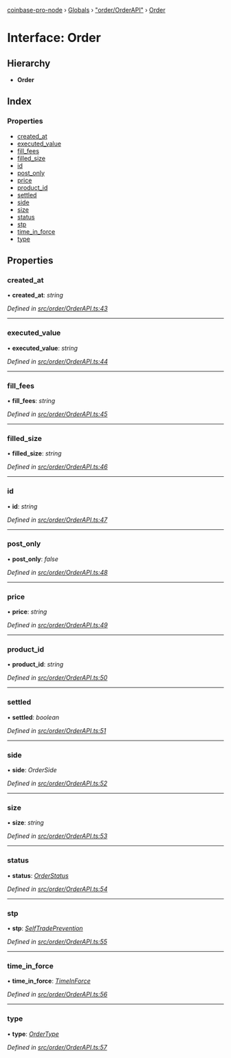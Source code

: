 [coinbase-pro-node](../README.md) › [Globals](../globals.md) › ["order/OrderAPI"](../modules/_order_orderapi_.md) › [Order](_order_orderapi_.order.md)

# Interface: Order

## Hierarchy

- **Order**

## Index

### Properties

- [created_at](_order_orderapi_.order.md#created_at)
- [executed_value](_order_orderapi_.order.md#executed_value)
- [fill_fees](_order_orderapi_.order.md#fill_fees)
- [filled_size](_order_orderapi_.order.md#filled_size)
- [id](_order_orderapi_.order.md#id)
- [post_only](_order_orderapi_.order.md#post_only)
- [price](_order_orderapi_.order.md#price)
- [product_id](_order_orderapi_.order.md#product_id)
- [settled](_order_orderapi_.order.md#settled)
- [side](_order_orderapi_.order.md#side)
- [size](_order_orderapi_.order.md#size)
- [status](_order_orderapi_.order.md#status)
- [stp](_order_orderapi_.order.md#stp)
- [time_in_force](_order_orderapi_.order.md#time_in_force)
- [type](_order_orderapi_.order.md#type)

## Properties

### created_at

• **created_at**: _string_

_Defined in [src/order/OrderAPI.ts:43](https://github.com/bennyn/coinbase-pro-node/blob/0c3235f/src/order/OrderAPI.ts#L43)_

---

### executed_value

• **executed_value**: _string_

_Defined in [src/order/OrderAPI.ts:44](https://github.com/bennyn/coinbase-pro-node/blob/0c3235f/src/order/OrderAPI.ts#L44)_

---

### fill_fees

• **fill_fees**: _string_

_Defined in [src/order/OrderAPI.ts:45](https://github.com/bennyn/coinbase-pro-node/blob/0c3235f/src/order/OrderAPI.ts#L45)_

---

### filled_size

• **filled_size**: _string_

_Defined in [src/order/OrderAPI.ts:46](https://github.com/bennyn/coinbase-pro-node/blob/0c3235f/src/order/OrderAPI.ts#L46)_

---

### id

• **id**: _string_

_Defined in [src/order/OrderAPI.ts:47](https://github.com/bennyn/coinbase-pro-node/blob/0c3235f/src/order/OrderAPI.ts#L47)_

---

### post_only

• **post_only**: _false_

_Defined in [src/order/OrderAPI.ts:48](https://github.com/bennyn/coinbase-pro-node/blob/0c3235f/src/order/OrderAPI.ts#L48)_

---

### price

• **price**: _string_

_Defined in [src/order/OrderAPI.ts:49](https://github.com/bennyn/coinbase-pro-node/blob/0c3235f/src/order/OrderAPI.ts#L49)_

---

### product_id

• **product_id**: _string_

_Defined in [src/order/OrderAPI.ts:50](https://github.com/bennyn/coinbase-pro-node/blob/0c3235f/src/order/OrderAPI.ts#L50)_

---

### settled

• **settled**: _boolean_

_Defined in [src/order/OrderAPI.ts:51](https://github.com/bennyn/coinbase-pro-node/blob/0c3235f/src/order/OrderAPI.ts#L51)_

---

### side

• **side**: _OrderSide_

_Defined in [src/order/OrderAPI.ts:52](https://github.com/bennyn/coinbase-pro-node/blob/0c3235f/src/order/OrderAPI.ts#L52)_

---

### size

• **size**: _string_

_Defined in [src/order/OrderAPI.ts:53](https://github.com/bennyn/coinbase-pro-node/blob/0c3235f/src/order/OrderAPI.ts#L53)_

---

### status

• **status**: _[OrderStatus](../enums/_order_orderapi_.orderstatus.md)_

_Defined in [src/order/OrderAPI.ts:54](https://github.com/bennyn/coinbase-pro-node/blob/0c3235f/src/order/OrderAPI.ts#L54)_

---

### stp

• **stp**: _[SelfTradePrevention](../enums/_order_orderapi_.selftradeprevention.md)_

_Defined in [src/order/OrderAPI.ts:55](https://github.com/bennyn/coinbase-pro-node/blob/0c3235f/src/order/OrderAPI.ts#L55)_

---

### time_in_force

• **time_in_force**: _[TimeInForce](../enums/_order_orderapi_.timeinforce.md)_

_Defined in [src/order/OrderAPI.ts:56](https://github.com/bennyn/coinbase-pro-node/blob/0c3235f/src/order/OrderAPI.ts#L56)_

---

### type

• **type**: _[OrderType](../enums/_order_orderapi_.ordertype.md)_

_Defined in [src/order/OrderAPI.ts:57](https://github.com/bennyn/coinbase-pro-node/blob/0c3235f/src/order/OrderAPI.ts#L57)_
